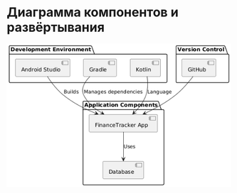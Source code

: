 # Диаграмма компонентов и развёртывания  

![Диаграмма компонентов и развёртывания](https://github.com/elegardooo/Specialized-equipment-app/blob/main/Diagrams/Images/componentDeployment.png) 
